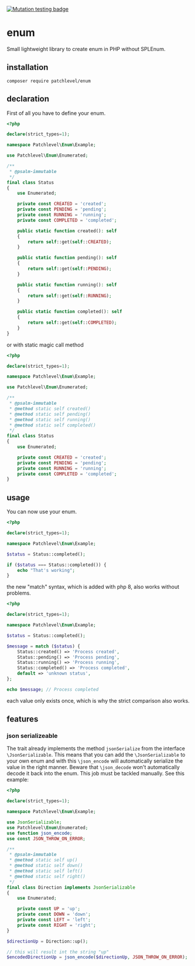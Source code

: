 [![Mutation testing badge](https://img.shields.io/endpoint?style=flat&url=https%3A%2F%2Fbadge-api.stryker-mutator.io%2Fgithub.com%2Fpatchlevel%2Fenum%2Fmaster)](https://dashboard.stryker-mutator.io/reports/github.com/patchlevel/enum/master)

# enum

Small lightweight library to create enum in PHP without SPLEnum.

## installation

```
composer require patchlevel/enum
```

## declaration

First of all you have to define your enum.

```php
<?php

declare(strict_types=1);

namespace Patchlevel\Enum\Example;

use Patchlevel\Enum\Enumerated;

/**
 * @psalm-immutable
 */
final class Status
{
    use Enumerated;

    private const CREATED = 'created';
    private const PENDING = 'pending';
    private const RUNNING = 'running';
    private const COMPLETED = 'completed';

    public static function created(): self
    {
        return self::get(self::CREATED);
    }

    public static function pending(): self
    {
        return self::get(self::PENDING);
    }

    public static function running(): self
    {
        return self::get(self::RUNNING);
    }

    public static function completed(): self
    {
        return self::get(self::COMPLETED);
    }
}
```

or with static magic call method

```php
<?php

declare(strict_types=1);

namespace Patchlevel\Enum\Example;

use Patchlevel\Enum\Enumerated;

/**
 * @psalm-immutable
 * @method static self created()
 * @method static self pending()
 * @method static self running()
 * @method static self completed()
 */
final class Status
{
    use Enumerated;

    private const CREATED = 'created';
    private const PENDING = 'pending';
    private const RUNNING = 'running';
    private const COMPLETED = 'completed';
}
````

## usage

You can now use your enum.

```php
<?php 

declare(strict_types=1);

namespace Patchlevel\Enum\Example;

$status = Status::completed();

if ($status === Status::completed()) {
    echo "That's working";
}
```

the new "match" syntax, which is added with php 8, also works without problems.

```php
<?php 

declare(strict_types=1);

namespace Patchlevel\Enum\Example;

$status = Status::completed();

$message = match ($status) {
    Status::created() => 'Process created',
    Status::pending() => 'Process pending',
    Status::running() => 'Process running',
    Status::completed() => 'Process completed',
    default => 'unknown status',
};

echo $message; // Process completed
```

each value only exists once, which is why the strict comparison also works.

## features

### json serializeable

The trait already implements the method `jsonSerialize` from the interface `\JsonSerializable`. This means that you can
add the `\JsonSerializable` to your own enum and with this `\json_encode` will automatically serialize the value in the
right manner. Beware that `\json_decode` won't automatically decode it back into the enum. This job must be tackled
manually. See this example:

```php
<?php

declare(strict_types=1);

namespace Patchlevel\Enum\Example;

use JsonSerializable;
use Patchlevel\Enum\Enumerated;
use function json_encode;
use const JSON_THROW_ON_ERROR;

/**
 * @psalm-immutable
 * @method static self up()
 * @method static self down()
 * @method static self left()
 * @method static self right()
 */
final class Direction implements JsonSerializable
{
    use Enumerated;

    private const UP = 'up';
    private const DOWN = 'down';
    private const LEFT = 'left';
    private const RIGHT = 'right';
}

$directionUp = Direction::up();

// this will result int the string "up"
$encodedDirectionUp = json_encode($directionUp, JSON_THROW_ON_ERROR);
```
